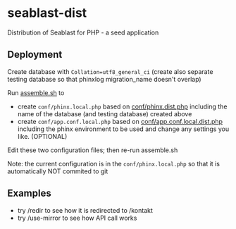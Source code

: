 # seablast-dist
Distribution of Seablast for PHP - a seed application

## Deployment
Create database with `Collation=utf8_general_ci` (create also separate testing database so that phinxlog migration_name doesn't overlap)

Run [assemble.sh](assemble.sh) to

- create `conf/phinx.local.php` based on [conf/phinx.dist.php](conf/phinx.dist.php) including the name of the database (and testing database) created above
- create `conf/app.conf.local.php` based on [conf/app.conf.local.dist.php](conf/app.conf.local.dist.php) including the phinx environment to be used and change any settings you like. (OPTIONAL)

Edit these two configuration files; then re-run assemble.sh

Note: the current configuration is in the `conf/phinx.local.php` so that it is automatically NOT commited to git

## Examples

- try /redir to see how it is redirected to /kontakt
- try /use-mirror to see how API call works
